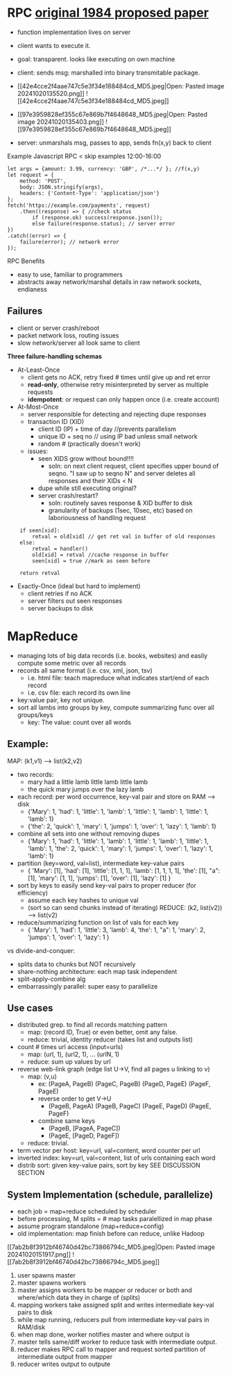# RPC [original 1984 proposed paper](https://dl.acm.org/doi/10.1145/2080.357392)
- function implementation lives on server
- client wants to execute it.
- goal: transparent. looks like executing on own machine

- client: sends msg: marshalled into binary transmitable package.
- [[42e4cce2f4aae747c5e3f34e188484cd_MD5.jpeg|Open: Pasted image 20241020135520.png]]
![[42e4cce2f4aae747c5e3f34e188484cd_MD5.jpeg]]
- [[97e3959828ef355c67e869b7f4648648_MD5.jpeg|Open: Pasted image 20241020135403.png]]
![[97e3959828ef355c67e869b7f4648648_MD5.jpeg]]
- server: unmarshals msg, passes to app, sends fn(x,y) back to client

 Example Javascript RPC
< skip examples 12:00-16:00
```client
let args = {amount: 3.99, currency: 'GBP', /*...*/ }; //f(x,y)
let request = {
	method: 'POST',
	body: JSON.stringify(args),
	headers: {'Content-Type': 'application/json'}
};
fetch('https://example.com/payments', request)
	.then((response) => { //check status
		if (response.ok) success(response.json()); 
		else failure(response.status); // server error
})
.catch((error) => {
	failure(error); // network error
});
```
RPC Benefits
- easy to use, familiar to programmers
- abstracts away network/marshal details in raw network sockets, endianess
## Failures
- client or server crash/reboot
- packet network loss, routing issues
- slow network/server
all look same to client

**Three failure-handling schemas**
- At-Least-Once
	- client gets no ACK, retry fixed # times until give up and ret error
	- **read-only**, otherwise retry misinterpreted by server as multiple requests
	- **idempotent**: or request can only happen once (i.e. create account)
- At-Most-Once
	- server responsible for detecting and rejecting dupe responses
	- transaction ID (XID)
		- client ID (IP) + time of day //prevents parallelism
		- unique ID + seq no // using IP bad unless small network
		- random # (practically doesn't work)
	- issues:
		- seen XIDS grow without bound!!!!
			- soln: on next client request, client specifies upper bound of seqno. "I saw up to seqno N" and server deletes all responses and their XIDs < N 
		- dupe while still executing original?
		- server crash/restart?
			- soln: routinely saves response & XID buffer to disk
			- granularity of backups (1sec, 10sec, etc) based on laboriousness of handling request
```
	if seen[xid]:
		retval = old[xid] // get ret val in buffer of old responses
	else:
		retval = handler()
		old[xid] = retval //cache response in buffer
		seen[xid] = true //mark as seen before

	return retval
```
- Exactly-Once (ideal but hard to implement)
	- client retries if no ACK
	- server filters out seen responses
	- server backups to disk

# MapReduce
- managing lots of big data records (i.e. books, websites) and easily compute some metric over all records
- records all same format (i.e. csv, xml, json, tsv)
	- i.e. html file: teach mapreduce what indicates start/end of each record
	- i.e. csv file: each record its own line
- key:value pair, key not unique. 
- sort all lambs into groups by key, compute summarizing func over all groups/keys
	- key: The  value: count over all words

## Example:

MAP: (k1,v1) --> list(k2,v2)
- two records: 
	- mary had a little lamb little lamb little lamb
	- the quick mary jumps over the lazy lamb
- each record: per word occurrence, key-val pair and store on RAM --> disk
	- {'Mary': 1, 'had': 1, 'little': 1, 'lamb': 1, 'little': 1, 'lamb': 1, 'little': 1, 'lamb': 1}
	- {'the': 2, 'quick': 1, 'mary': 1, 'jumps': 1, 'over': 1, 'lazy': 1, 'lamb': 1}
- combine all sets into one without removing dupes
	- {'Mary': 1, 'had': 1, 'little': 1, 'lamb': 1, 'little': 1, 'lamb': 1, 'little': 1, 'lamb': 1, 'the': 2, 'quick': 1, 'mary': 1, 'jumps': 1, 'over': 1, 'lazy': 1, 'lamb': 1}
- partition (key=word, val=list), intermediate key-value pairs
	- { 'Mary': [1], 'had': [1], 'little': [1, 1, 1],  'lamb': [1, 1, 1, 1],  'the': [1], "a": [1], 'mary': [1, 1], 'jumps': [1], 'over': [1], 'lazy': [1] }
- sort by keys to easily send key-val pairs to proper reducer (for efficiency)
	- assume each key hashes to unique val
	- (sort so can send chunks instead of iterating)
REDUCE: (k2, list(v2)) --> list(v2)
- reduce/summarizing function on list of vals for each key 
	-  { 'Mary': 1, 'had': 1, 'little': 3,  'lamb': 4,  'the': 1, "a": 1, 'mary': 2, 'jumps': 1, 'over': 1, 'lazy': 1 }

vs divide-and-conquer:
- splits data to chunks but NOT recursively
- share-nothing architecture: each map task independent
- split-apply-combine alg
- embarrassingly parallel: super easy to parallelize 

## Use cases
- distributed grep. to find all records matching pattern
	- map: (record ID, True) or even better, omit any false.
	- reduce: trivial, identity reducer (takes list and outputs list)
- count # times url access (input=urls)
	- map: (url, 1), (url2, 1), ... (urlN, 1)
	- reduce: sum up values by url
- reverse web-link graph (edge list U->V, find all pages u linking to v)
	- map: (v,u)
		- ex: (PageA, PageB) (PageC, PageB) (PageD, PageE) (PageF, PageE)
		- reverse order to get V->U 
			- (PageB, PageA) (PageB, PageC) (PageE, PageD) (PageE, PageF)
		- combine same keys
			- (PageB, \[PageA, PageC])
			- (PageE, \[PageD, PageF])
	- reduce: trivial. 
- term vector per host: key=url, val=content, word counter per url
- inverted index: key=url, val=content, list of urls containing each word
- distrib sort: given key-value pairs, sort by key SEE DISCUSSION SECTION

## System Implementation (schedule, parallelize)
- each job = map+reduce scheduled by scheduler
- before processing, M splits = # map tasks paralellized in map phase
- assume program standalone (map+reduce+config)
- old implementation: map finish before can reduce, unlike Hadoop

[[7ab2b8f3912bf46740d42bc73866794c_MD5.jpeg|Open: Pasted image 20241020151917.png]]
![[7ab2b8f3912bf46740d42bc73866794c_MD5.jpeg]]
1. user spawns master
2. master spawns workers
3. master assigns workers to be mapper or reducer or both and where/which data they in charge of (splits)
4. mapping workers take assigned split and writes intermediate key-val pairs to disk
5. while map running, reducers pull from intermediate key-val pairs in RAM/disk
6. when map done, worker notifies master and where output is
7. master tells same/diff worker to reduce task with intermediate output. 
8. reducer makes RPC call to mapper and request sorted partition of intermediate output from mapper
9. reducer writes output to outpute 